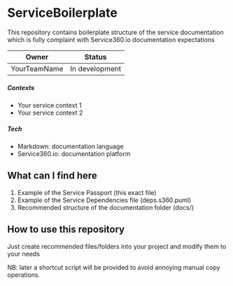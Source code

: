 # ServiceBoilerplate

This repository contains boilerplate structure of the service 
documentation which is fully complaint with Service360.io documentation
expectations

|Owner|Status|
|---|---|
|YourTeamName|In development|

##### Contexts

- Your service context 1
- Your service context 2

##### Tech

- Markdown: documentation language
- Service360.io: documentation platform

## What can I find here

1. Example of the Service Passport (this exact file)
1. Example of the Service Dependencies file (deps.s360.puml)
1. Recommended structure of the documentation folder (docs/)

## How to use this repository

Just create recommended files/folders into your project and modify
them to your needs

NB: later a shortcut script will be provided to avoid annoying manual 
copy operations.  